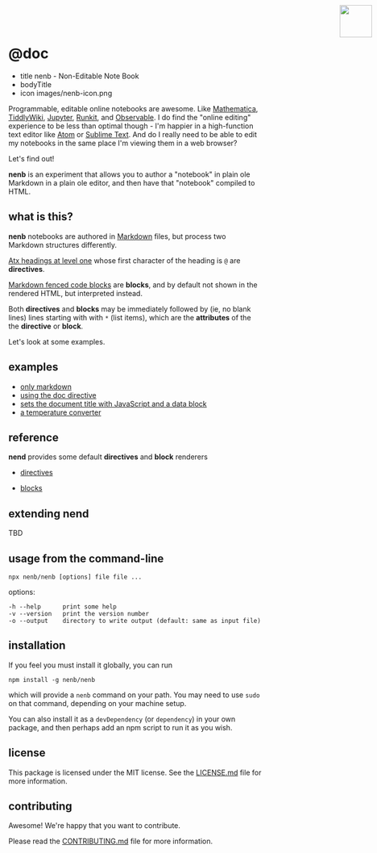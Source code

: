 # @doc
* title nenb - Non-Editable Note Book
* bodyTitle
* icon images/nenb-icon.png

<img width=64 src="images/nenb-icon.png" style="position:absolute; top:10px; right:10px;">

Programmable, editable online notebooks are awesome. Like
[Mathematica][], [TiddlyWiki][], [Jupyter][], [Runkit][], and
[Observable].  I do find the "online editing" experience to be less than
optimal though - I'm happier in a high-function text editor like [Atom][]
or [Sublime Text][].  And do I really need to be able to edit my notebooks
in the same place I'm viewing them in a web browser?

Let's find out!

**nenb** is an experiment that allows you to author a "notebook" in plain ole
Markdown in a plain ole editor, and then have that "notebook" compiled to HTML.

## what is this?

**nenb** notebooks are authored in [Markdown][] files, but process two Markdown
structures differently.

[Atx headings at level one][Markdown headings] whose first character of the
heading is `@` are **directives**.

[Markdown fenced code blocks][] are **blocks**, and by default not shown in the
rendered HTML, but interpreted instead.

Both **directives** and **blocks** may be immediately followed by (ie, no blank
lines) lines starting with with `*` (list items), which are the **attributes**
of the the **directive** or **block**.

Let's look at some examples.

## examples

* [only markdown](examples/just-markdown.html)
* [using the doc directive](examples/using-the-doc-directive.html)
* [sets the document title with JavaScript and a data block](examples/set-title-with-data.html)
* [a temperature converter](examples/temperature-converter.html)

## reference

**nend** provides some default **directives** and **block** renderers

* [directives](directives.html)

* [blocks](blocks.html)

## extending nend

TBD

## usage from the command-line

    npx nenb/nenb [options] file file ...

options:

    -h --help      print some help
    -v --version   print the version number
    -o --output    directory to write output (default: same as input file)

## installation

If you feel you must install it globally, you can run

    npm install -g nenb/nenb

which will provide a `nenb` command on your path.  You may need to use `sudo`
on that command, depending on your machine setup.

You can also install it as a `devDependency` (or `dependency`) in your own
package, and then perhaps add an npm script to run it as you wish.

## license

This package is licensed under the MIT license.  See the
[LICENSE.md](LICENSE.md) file for more information.

## contributing

Awesome!  We're happy that you want to contribute.

Please read the [CONTRIBUTING.md](CONTRIBUTING.md) file for more information.

[Mathematica]: https://www.wolfram.com/mathematica/
[TiddlyWiki]: https://tiddlywiki.com/
[Jupyter]: http://jupyter.org/
[Runkit]: https://runkit.com/home
[Observable]: https://observablehq.com
[Atom]: https://atom.io/
[Sublime Text]: https://www.sublimetext.com/
[Markdown]: https://daringfireball.net/projects/markdown/syntax
[Markdown headings]: https://daringfireball.net/projects/markdown/syntax#header
[Markdown fenced code blocks]: https://help.github.com/articles/creating-and-highlighting-code-blocks/#fenced-code-blocks
